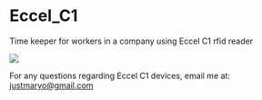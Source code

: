 # Eccel_C1
Time keeper for workers in a company using Eccel C1 rfid reader

<img src="https://eccel.co.uk/wp-content/uploads/2018/11/USB_C1.jpg">

For any questions regarding Eccel C1 devices, email me at: justmaryo@gmail.com
